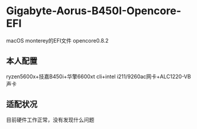 # Gigabyte-Aorus-B450I-Opencore-EFI
macOS monterey的EFI文件 opencore0.8.2
## 本人配置
ryzen5600x+技嘉B450i+华擎6600xt cli+intel i211/9260ac网卡+ALC1220-VB声卡
## 适配状况
目前硬件工作正常，没有发现什么问题
